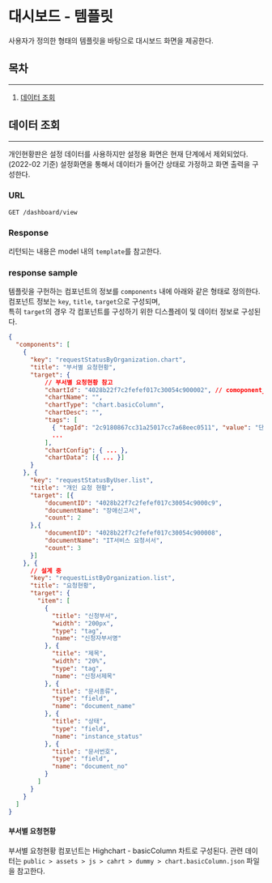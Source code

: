 # 대시보드 - 템플릿

사용자가 정의한 형태의 템플릿을 바탕으로 대시보드 화면을 제공한다.

## 목차

---

1. [데이터 조회](#데이터-조회)

## 데이터 조회

---

개인현황판은 설정 데이터를 사용하지만 설정용 화면은 현재 단계에서 제외되었다. (2022-02 기준) 
설정화면을 통해서 데이터가 들어간 상태로 가정하고 화면 출력을 구성한다.

### URL
```
GET /dashboard/view
```

### Response
리턴되는 내용은 model 내의 `template`를 참고한다.

### response sample
템플릿을 구헌하는 컴포넌트의 정보를 `components` 내에 아래와 같은 형태로 정의한다.   
컴포넌트 정보는 `key`, `title`, `target`으로 구성되며,  
특히 `target`의 경우 각 컴포넌트를 구성하기 위한 디스플레이 및 데이터 정보로 구성된다.    

```json
{
  "components": [
    {
      "key": "requestStatusByOrganization.chart",
      "title": "부서별 요청현황",
      "target": {
          // 부서별 요청현황 참고
          "chartId": "4028b22f7c2fefef017c30054c900002", // comoponent_id와 동일
          "chartName": "",
          "chartType": "chart.basicColumn",
          "chartDesc": "",
          "tags": [
            { "tagId": "2c9180867cc31a25017cc7a68eec0511", "value": "단순의뢰" },
            ...
          ],
          "chartConfig": { ... },
          "chartData": [{ ... }]
      }
    }, {
      "key": "requestStatusByUser.list",
      "title": "개인 요청 현황",
      "target": [{
          "documentID": "4028b22f7c2fefef017c30054c9000c9",
          "documentName": "장애신고서",
          "count": 2
      },{
          "documentID": "4028b22f7c2fefef017c30054c900008",
          "documentName": "IT서비스 요청서서",
          "count": 3
      }] 
    }, {
      // 설계 중 
      "key": "requestListByOrganization.list",
      "title": "요청현황",
      "target": {
        "item": [
          {
            "title": "신청부서",
            "width": "200px",
            "type": "tag",
            "name": "신청자부서명" 
          }, {
            "title": "제목",
            "width": "20%",
            "type": "tag",
            "name": "신청서제목" 
          }, {
            "title": "문서종류",
            "type": "field",
            "name": "document_name" 
          }, {
            "title": "상태",
            "type": "field",
            "name": "instance_status" 
          }, {
            "title": "문서번호",
            "type": "field",
            "name": "document_no" 
          }
        ]
      }
    }
  ]
}
```  

#### 부서별 요청현황

부서별 요청현황 컴포넌트는 Highchart - basicColumn 차트로 구성된다.
관련 데이터는 `public > assets > js > cahrt > dummy > chart.basicColumn.json` 파일을 참고한다.



